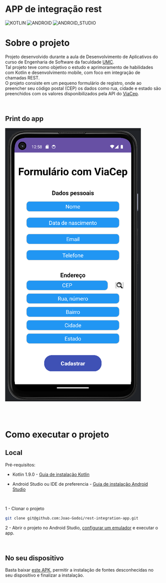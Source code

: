 # APP de integração rest

![KOTLIN](https://img.shields.io/badge/Kotlin-0095D5?&style=for-the-badge&logo=kotlin&logoColor=white)
![ANDROID](https://img.shields.io/badge/Android-3DDC84?style=for-the-badge&logo=android&logoColor=white)
![ANDROID_STUDIO](https://img.shields.io/badge/Android_Studio-3DDC84?style=for-the-badge&logo=android-studio&logoColor=white)

# Sobre o projeto

Projeto desenvolvido durante a
aula de Desenvolvimento de Aplicativos do curso de Engenharia de Software da faculdade [UMC](https://www.umc.br/). <br>
Tal projeto teve como objetivo o estudo e aprimoramento de habilidades com Kotlin e desenvolvimento mobile, com foco em integração de chamadas REST. <br>
O projeto consiste em um pequeno formulário de registro, onde ao preencher seu código postal (CEP) os dados como rua, cidade e estado são preenchidos com os valores disponibilizados pela API do [ViaCep](https://viacep.com.br/).


<br>

## Print do app

![Print](/docs/print.png)

<br> <br>

# Como executar o projeto

## Local

Pré-requisitos:

- Kotlin 1.9.0 - [Guia de instalação Kotlin](https://kotlinlang.org/docs/command-line.html)

- Android Studio ou IDE de preferencia - [Guia de instalação Android Studio](https://developer.android.com/studio)

<br>

1 - Clonar o projeto
```bash
git clone git@github.com:Joao-Godoi/rest-integration-app.git
```


2 - Abrir o projeto no Android Studio, [configurar um emulador](https://developer.android.com/studio/run/emulator?hl=pt-br) e executar o app.

<br>

## No seu dispositivo

Basta baixar [este APK](https://github.com/Joao-Godoi/rest-integration-app/raw/main/docs/viacep-integration.apk), permitir a instalação de fontes desconhecidas no seu dispositivo e finalizar a instalação.